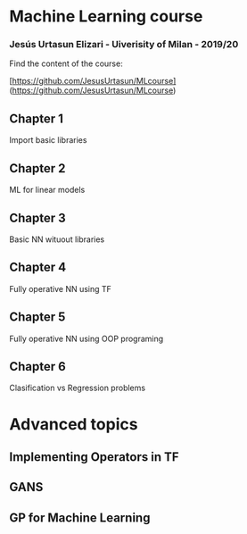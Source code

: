 # Machine Learning course

### Jesús Urtasun Elizari - Uiverisity of Milan - 2019/20

Find the content of the course:

  [https://github.com/JesusUrtasun/MLcourse] (https://github.com/JesusUrtasun/MLcourse)

## Chapter 1

Import basic libraries

## Chapter 2

ML for linear models

## Chapter 3

Basic NN wituout libraries

## Chapter 4

Fully operative NN using TF

## Chapter 5

Fully operative NN using OOP programing

## Chapter 6

Clasification vs Regression problems

# Advanced topics

## Implementing Operators in TF

## GANS

## GP for Machine Learning